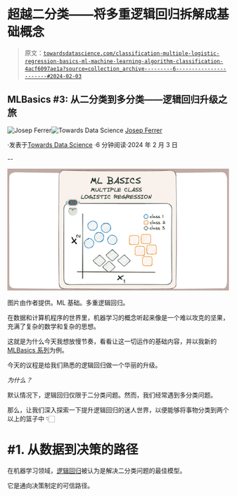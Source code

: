 # 超越二分类——将多重逻辑回归拆解成基础概念

> 原文：[`towardsdatascience.com/classification-multiple-logistic-regression-basics-ml-machine-learning-algorithm-classification-4acf6097ae1a?source=collection_archive---------6-----------------------#2024-02-03`](https://towardsdatascience.com/classification-multiple-logistic-regression-basics-ml-machine-learning-algorithm-classification-4acf6097ae1a?source=collection_archive---------6-----------------------#2024-02-03)

## MLBasics #3: 从二分类到多分类——逻辑回归升级之旅

[](https://medium.com/@rfeers?source=post_page---byline--4acf6097ae1a--------------------------------)![Josep Ferrer](https://medium.com/@rfeers?source=post_page---byline--4acf6097ae1a--------------------------------)[](https://towardsdatascience.com/?source=post_page---byline--4acf6097ae1a--------------------------------)![Towards Data Science](https://towardsdatascience.com/?source=post_page---byline--4acf6097ae1a--------------------------------) [Josep Ferrer](https://medium.com/@rfeers?source=post_page---byline--4acf6097ae1a--------------------------------)

·发表于[Towards Data Science](https://towardsdatascience.com/?source=post_page---byline--4acf6097ae1a--------------------------------) ·6 分钟阅读·2024 年 2 月 3 日

--

![](img/e1f16d501feaa8822fd1c04cc92e0d86.png)

图片由作者提供。ML 基础。多重逻辑回归。

在数据和计算机程序的世界里，机器学习的概念听起来像是一个难以攻克的坚果，充满了复杂的数学和复杂的思想。

这就是为什么今天我想放慢节奏，看看让这一切运作的基础内容，并以我新的[MLBasics 系列](https://medium.com/towards-data-science/breaking-down-logistic-regression-basics-ml-machine-learning-algorithm-classification-a81f54ed6163)为例。

今天的议程是给我们熟悉的逻辑回归做一个华丽的升级。

*为什么？*

默认情况下，逻辑回归仅限于二分类问题。然而，我们经常遇到多分类问题。

那么，让我们深入探索一下提升逻辑回归的迷人世界，以便能够将事物分类到两个以上的篮子中 👇🏻

# #1\. 从数据到决策的路径

在机器学习领域，[逻辑回归](https://medium.com/towards-data-science/breaking-down-logistic-regression-basics-ml-machine-learning-algorithm-classification-a81f54ed6163)被认为是解决二分类问题的最佳模型。

它是通向决策制定的可信路径。
